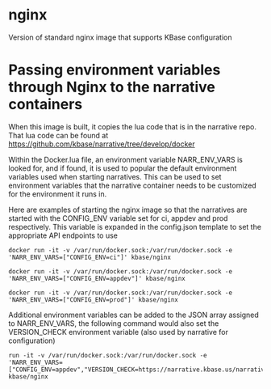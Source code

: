 # nginx
Version of standard nginx image that supports KBase configuration

# Passing environment variables through Nginx to the narrative containers

When this image is built, it copies the lua code that is in the narrative repo. That lua
code can be found at https://github.com/kbase/narrative/tree/develop/docker

Within the Docker.lua file, an environment variable NARR_ENV_VARS is looked for, and if
found, it is used to popular the default environment variables used when starting
narratives. This can be used to set environment variables that the narrative container
needs to be customized for the environment it runs in.

Here are examples of starting the nginx image so that the narratives are started with
the CONFIG_ENV variable set for ci, appdev and prod respectively. This variable is
expanded in the config.json template to set the appropriate API endpoints to use

~~~~
docker run -it -v /var/run/docker.sock:/var/run/docker.sock -e 'NARR_ENV_VARS=["CONFIG_ENV=ci"]' kbase/nginx

docker run -it -v /var/run/docker.sock:/var/run/docker.sock -e 'NARR_ENV_VARS=["CONFIG_ENV=appdev"]' kbase/nginx

docker run -it -v /var/run/docker.sock:/var/run/docker.sock -e 'NARR_ENV_VARS=["CONFIG_ENV=prod"]' kbase/nginx
~~~~

Additional environment variables can be added to the JSON array assigned to NARR_ENV_VARS, the following command would also set the VERSION_CHECK environment variable (also used by narrative for configuration)
~~~
run -it -v /var/run/docker.sock:/var/run/docker.sock -e 'NARR_ENV_VARS=["CONFIG_ENV=appdev","VERSION_CHECK=https://narrative.kbase.us/narrative_version"]' kbase/nginx
~~~